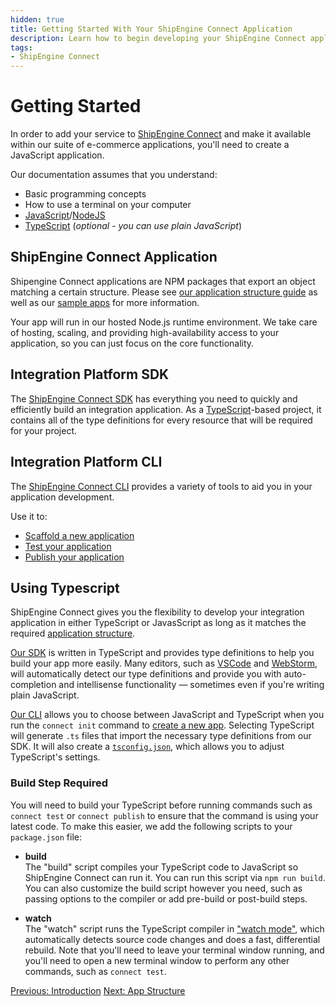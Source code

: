 ```yaml
---
hidden: true
title: Getting Started With Your ShipEngine Connect Application
description: Learn how to begin developing your ShipEngine Connect application
tags:
- ShipEngine Connect
---
```


Getting Started
================

In order to add your service to [ShipEngine Connect](./index.md) and make it available within our suite of e-commerce applications,
you'll need to create a JavaScript application.

Our documentation assumes that you understand:
* Basic programming concepts
* How to use a terminal on your computer
* [JavaScript](https://developer.mozilla.org/en-US/docs/Web/JavaScript)/[NodeJS](https://nodejs.org/)
* [TypeScript](https://www.typescriptlang.org/) (_optional - you can use plain JavaScript_)

ShipEngine Connect Application
------------------------
Shipengine Connect applications are NPM packages that export an object matching a certain structure. Please see [our application structure guide](./structure.md) as well as our [sample apps](https://github.com/ShipEngine/shipengine-integration-platform-sample-apps) for more information.

Your app will run in our hosted Node.js runtime environment. We take care of hosting, scaling, and providing high-availability access to your application, so you can just focus on the core functionality.


Integration Platform SDK
------------------------------------------
The [ShipEngine Connect SDK](https://www.npmjs.com/package/@shipengine/integration-platform-sdk) has everything you need to quickly and efficiently build an integration application. As a [TypeScript](https://www.typescriptlang.org/)-based project, it contains all of the type definitions for every resource that will be required for your project.


Integration Platform CLI
------------------------------------------
The [ShipEngine Connect CLI](./cli.md) provides a variety of tools to aid you in your application development.

Use it to:
* [Scaffold a new application](create-first-app.md#create-new-project)
* [Test your application](testing/index.md)
* [Publish your application](publish.md)


Using Typescript
------------------------
ShipEngine Connect gives you the flexibility to develop your integration application in either TypeScript or JavasScript as long as it matches the required [application structure](./structure.md).

[Our SDK](sdk.md) is written in TypeScript and provides type definitions to help you build your app more easily. Many editors, such as [VSCode](https://code.visualstudio.com/) and [WebStorm](https://www.jetbrains.com/webstorm/), will automatically detect our type definitions and provide you with auto-completion and intellisense functionality — sometimes even if you're writing plain JavaScript.

[Our CLI](http://localhost:8080/docs/integration-platform/cli/) allows you to choose between JavaScript and TypeScript when you run the `connect init` command to [create a new app](create-first-app.md). Selecting TypeScript will generate `.ts` files that import the necessary type definitions from our SDK. It will also create a [`tsconfig.json`](https://www.typescriptlang.org/docs/handbook/tsconfig-json.html), which allows you to adjust TypeScript's settings.

### Build Step Required
You will need to build your TypeScript before running commands such as `connect test` or `connect publish` to ensure that the command is using your latest code. To make this easier, we add the following scripts to your `package.json` file:

- **build**<br>
The "build" script compiles your TypeScript code to JavaScript so ShipEngine Connect can run it. You can run this script via `npm run build`. You can also customize the build script however you need, such as passing options to the compiler or add pre-build or post-build steps.

- **watch**<br>
The "watch" script runs the TypeScript compiler in ["watch mode"](https://www.typescriptlang.org/docs/handbook/configuring-watch.html), which automatically detects source code changes and does a fast,
differential rebuild. Note that you'll need to leave your terminal window running, and you'll need to open a new terminal window to perform any other commands, such as `connect test`.



<div class="previous-next-nav">
  <a class="button button-small button-secondary" href="index.md">Previous: Introduction</a>
  <a class="button button-small button-secondary" href="structure.md">Next: App Structure</a>

  <!-- <a class="button button-small button-secondary" href="./app-types/index.md">Next: App Types</a> -->
</div>
